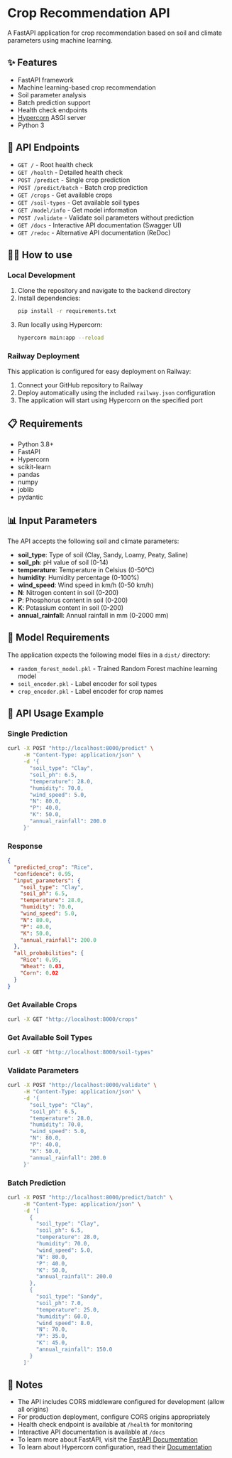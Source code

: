 # Crop Recommendation API

A FastAPI application for crop recommendation based on soil and climate parameters using machine learning.

## ✨ Features

- FastAPI framework
- Machine learning-based crop recommendation
- Soil parameter analysis
- Batch prediction support
- Health check endpoints
- [Hypercorn](https://hypercorn.readthedocs.io/) ASGI server
- Python 3

## 🚀 API Endpoints

- `GET /` - Root health check
- `GET /health` - Detailed health check
- `POST /predict` - Single crop prediction
- `POST /predict/batch` - Batch crop prediction
- `GET /crops` - Get available crops
- `GET /soil-types` - Get available soil types
- `GET /model/info` - Get model information
- `POST /validate` - Validate soil parameters without prediction
- `GET /docs` - Interactive API documentation (Swagger UI)
- `GET /redoc` - Alternative API documentation (ReDoc)

## 💁‍♀️ How to use

### Local Development

1. Clone the repository and navigate to the backend directory
2. Install dependencies:
   ```bash
   pip install -r requirements.txt
   ```
3. Run locally using Hypercorn:
   ```bash
   hypercorn main:app --reload
   ```

### Railway Deployment

This application is configured for easy deployment on Railway:

1. Connect your GitHub repository to Railway
2. Deploy automatically using the included `railway.json` configuration
3. The application will start using Hypercorn on the specified port

## 📋 Requirements

- Python 3.8+
- FastAPI
- Hypercorn
- scikit-learn
- pandas
- numpy
- joblib
- pydantic

## 📊 Input Parameters

The API accepts the following soil and climate parameters:

- **soil_type**: Type of soil (Clay, Sandy, Loamy, Peaty, Saline)
- **soil_ph**: pH value of soil (0-14)
- **temperature**: Temperature in Celsius (0-50°C)
- **humidity**: Humidity percentage (0-100%)
- **wind_speed**: Wind speed in km/h (0-50 km/h)
- **N**: Nitrogen content in soil (0-200)
- **P**: Phosphorus content in soil (0-200)
- **K**: Potassium content in soil (0-200)
- **annual_rainfall**: Annual rainfall in mm (0-2000 mm)

## 🤖 Model Requirements

The application expects the following model files in a `dist/` directory:
- `random_forest_model.pkl` - Trained Random Forest machine learning model
- `soil_encoder.pkl` - Label encoder for soil types
- `crop_encoder.pkl` - Label encoder for crop names

## 📝 API Usage Example

### Single Prediction

```bash
curl -X POST "http://localhost:8000/predict" \
     -H "Content-Type: application/json" \
     -d '{
       "soil_type": "Clay",
       "soil_ph": 6.5,
       "temperature": 28.0,
       "humidity": 70.0,
       "wind_speed": 5.0,
       "N": 80.0,
       "P": 40.0,
       "K": 50.0,
       "annual_rainfall": 200.0
     }'
```

### Response

```json
{
  "predicted_crop": "Rice",
  "confidence": 0.95,
  "input_parameters": {
    "soil_type": "Clay",
    "soil_ph": 6.5,
    "temperature": 28.0,
    "humidity": 70.0,
    "wind_speed": 5.0,
    "N": 80.0,
    "P": 40.0,
    "K": 50.0,
    "annual_rainfall": 200.0
  },
  "all_probabilities": {
    "Rice": 0.95,
    "Wheat": 0.03,
    "Corn": 0.02
  }
}
```

### Get Available Crops

```bash
curl -X GET "http://localhost:8000/crops"
```

### Get Available Soil Types

```bash
curl -X GET "http://localhost:8000/soil-types"
```

### Validate Parameters

```bash
curl -X POST "http://localhost:8000/validate" \
     -H "Content-Type: application/json" \
     -d '{
       "soil_type": "Clay",
       "soil_ph": 6.5,
       "temperature": 28.0,
       "humidity": 70.0,
       "wind_speed": 5.0,
       "N": 80.0,
       "P": 40.0,
       "K": 50.0,
       "annual_rainfall": 200.0
     }'
```

### Batch Prediction

```bash
curl -X POST "http://localhost:8000/predict/batch" \
     -H "Content-Type: application/json" \
     -d '[
       {
         "soil_type": "Clay",
         "soil_ph": 6.5,
         "temperature": 28.0,
         "humidity": 70.0,
         "wind_speed": 5.0,
         "N": 80.0,
         "P": 40.0,
         "K": 50.0,
         "annual_rainfall": 200.0
       },
       {
         "soil_type": "Sandy",
         "soil_ph": 7.0,
         "temperature": 25.0,
         "humidity": 60.0,
         "wind_speed": 8.0,
         "N": 70.0,
         "P": 35.0,
         "K": 45.0,
         "annual_rainfall": 150.0
       }
     ]'
```

## 📝 Notes

- The API includes CORS middleware configured for development (allow all origins)
- For production deployment, configure CORS origins appropriately
- Health check endpoint is available at `/health` for monitoring
- Interactive API documentation is available at `/docs`
- To learn more about FastAPI, visit the [FastAPI Documentation](https://fastapi.tiangolo.com/tutorial/)
- To learn about Hypercorn configuration, read their [Documentation](https://hypercorn.readthedocs.io/)
